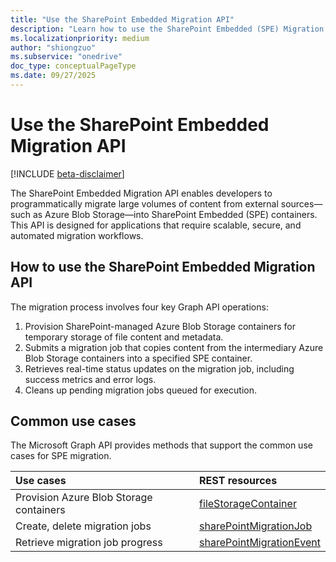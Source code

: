 ```yaml
---
title: "Use the SharePoint Embedded Migration API"
description: "Learn how to use the SharePoint Embedded (SPE) Migration APIs in Microsoft Graph to import content to SPE containers."
ms.localizationpriority: medium
author: "shiongzuo"
ms.subservice: "onedrive"
doc_type: conceptualPageType
ms.date: 09/27/2025
---
```


# Use the SharePoint Embedded Migration API

[!INCLUDE [beta-disclaimer](../../includes/beta-disclaimer.md)]

The SharePoint Embedded Migration API enables developers to programmatically migrate large volumes of content from external sources—such as Azure Blob Storage—into SharePoint Embedded (SPE) containers. This API is designed for applications that require scalable, secure, and automated migration workflows.

## How to use the SharePoint Embedded Migration API

The migration process involves four key Graph API operations:

1. Provision SharePoint-managed Azure Blob Storage containers for temporary storage of file content and metadata.
2. Submits a migration job that copies content from the intermediary Azure Blob Storage containers into a specified SPE container.
3. Retrieves real-time status updates on the migration job, including success metrics and error logs.
4. Cleans up pending migration jobs queued for execution.

## Common use cases

The Microsoft Graph API provides methods that support the common use cases for SPE migration.

| Use cases                               | REST resources                                                        |
| :-------------------------------------- | :-------------------------------------------------------------------- |
| Provision Azure Blob Storage containers | [fileStorageContainer](../resources/filestoragecontainer.md)          |
| Create, delete migration jobs           | [sharePointMigrationJob](../resources/sharepointmigrationjob.md)      |
| Retrieve migration job progress         | [sharePointMigrationEvent](../resources/sharepointmigrationevent.md)  |
